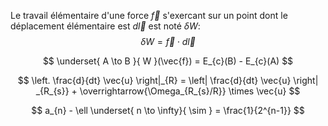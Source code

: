 Le travail élémentaire d'une force $\vec{f}$ s'exercant sur un point dont le déplacement élémentaire est $d\vec{l}$ est noté $\delta W$:
$$
\delta W = \vec{f} \cdot d\vec{l}
$$

$$
\underset{ A \to B }{ W }(\vec{f}) = E_{c}(B) - E_{c}(A)
$$


$$
\left. \frac{d}{dt} \vec{u} \right|_{R} = \left| \frac{d}{dt} \vec{u} \right| _{R_{s}} + \overrightarrow{\Omega_{R_{s}/R}} \times  \vec{u}
$$



$$
a_{n} - \ell \underset{ n \to \infty}{ \sim } = \frac{1}{2^{n-1}}
$$

